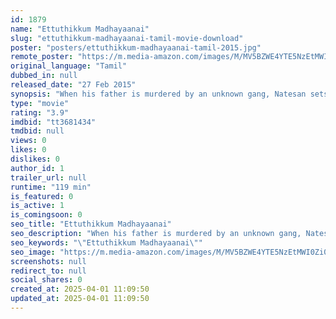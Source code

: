 ```yaml
---
id: 1879
name: "Ettuthikkum Madhayaanai"
slug: "ettuthikkum-madhayaanai-tamil-movie-download"
poster: "posters/ettuthikkum-madhayaanai-tamil-2015.jpg"
remote_poster: "https://m.media-amazon.com/images/M/MV5BZWE4YTE5NzEtMWI0Zi00OWVhLWE3NjItYzYwNmM5YmZlNjhjXkEyXkFqcGdeQXVyODgyOTg1MjE@._V1_SX300.jpg"
original_language: "Tamil"
dubbed_in: null
released_date: "27 Feb 2015"
synopsis: "When his father is murdered by an unknown gang, Natesan sets out to find the killers. But, he is shocked to learn that his father's death has a connection with the murder of his childhood friend."
type: "movie"
rating: "3.9"
imdbid: "tt3681434"
tmdbid: null
views: 0
likes: 0
dislikes: 0
author_id: 1
trailer_url: null
runtime: "119 min"
is_featured: 0
is_active: 1
is_comingsoon: 0
seo_title: "Ettuthikkum Madhayaanai"
seo_description: "When his father is murdered by an unknown gang, Natesan sets out to find the killers. But, he is shocked to learn that his father's death has a connection with the murder of his childhood friend."
seo_keywords: "\"Ettuthikkum Madhayaanai\""
seo_image: "https://m.media-amazon.com/images/M/MV5BZWE4YTE5NzEtMWI0Zi00OWVhLWE3NjItYzYwNmM5YmZlNjhjXkEyXkFqcGdeQXVyODgyOTg1MjE@._V1_SX300.jpg"
screenshots: null
redirect_to: null
social_shares: 0
created_at: 2025-04-01 11:09:50
updated_at: 2025-04-01 11:09:50
---
```


